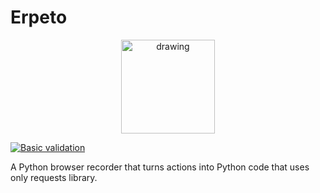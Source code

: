 # Erpeto

<p align="center">
<img src="https://github.com/RazorBest/erpeto/assets/22615594/4532dbb6-226b-4cb3-ad91-6ac0c72f71e9" alt="drawing" width="150"/>
</p>

[![Basic validation](https://github.com/RazorBest/erpeto/actions/workflows/check.yml/badge.svg?branch=main)](https://github.com/RazorBest/erpeto/actions/workflows/check.yml)

A Python browser recorder that turns actions into Python code that uses only
requests library.
